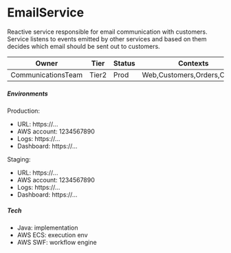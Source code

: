 # EmailService

Reactive service responsible for email communication with customers.
Service listens to events emitted by other services and based on them
decides which email should be sent out to customers.   

Owner|Tier|Status|Contexts
---|---|---|---
CommunicationsTeam|Tier2|Prod|Web,Customers,Orders,Catalog

##### Environments

Production:

- URL: https://...
- AWS account: 1234567890
- Logs: https://...
- Dashboard: https://...

Staging:

- URL: https://...
- AWS account: 1234567890
- Logs: https://...
- Dashboard: https://... 

##### Tech

- Java: implementation
- AWS ECS: execution env 
- AWS SWF: workflow engine

